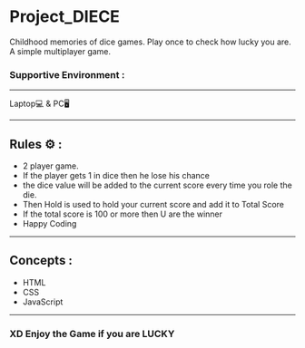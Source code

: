 # Project_DIECE
Childhood memories of dice games. Play once to check how lucky you are. A simple multiplayer game. 

### Supportive Environment : 
---

Laptop💻 & PC🖥

---

Rules ⚙ : 
---

* 2 player game.
* If the  player gets 1 in dice then he lose his chance
* the dice value will be added to the current score every time you role the die.
* Then  Hold is used to hold your current score and add it to Total Score
* If the total score is 100 or more  then U are the winner 
* Happy Coding

---

Concepts : 
---
>
* HTML  
* CSS
* JavaScript
>
---

### XD Enjoy the Game if you are LUCKY
